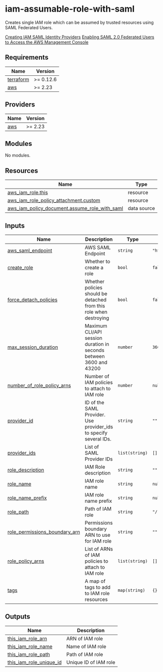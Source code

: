 # iam-assumable-role-with-saml

Creates single IAM role which can be assumed by trusted resources using SAML Federated Users.

[Creating IAM SAML Identity Providers](https://docs.aws.amazon.com/IAM/latest/UserGuide/id_roles_providers_create_saml.html) 
[Enabling SAML 2.0 Federated Users to Access the AWS Management Console](https://docs.aws.amazon.com/IAM/latest/UserGuide/id_roles_providers_enable-console-saml.html) 

<!-- BEGINNING OF PRE-COMMIT-TERRAFORM DOCS HOOK -->
## Requirements

| Name | Version |
|------|---------|
| <a name="requirement_terraform"></a> [terraform](#requirement\_terraform) | >= 0.12.6 |
| <a name="requirement_aws"></a> [aws](#requirement\_aws) | >= 2.23 |

## Providers

| Name | Version |
|------|---------|
| <a name="provider_aws"></a> [aws](#provider\_aws) | >= 2.23 |

## Modules

No modules.

## Resources

| Name | Type |
|------|------|
| [aws_iam_role.this](https://registry.terraform.io/providers/hashicorp/aws/latest/docs/resources/iam_role) | resource |
| [aws_iam_role_policy_attachment.custom](https://registry.terraform.io/providers/hashicorp/aws/latest/docs/resources/iam_role_policy_attachment) | resource |
| [aws_iam_policy_document.assume_role_with_saml](https://registry.terraform.io/providers/hashicorp/aws/latest/docs/data-sources/iam_policy_document) | data source |

## Inputs

| Name | Description | Type | Default | Required |
|------|-------------|------|---------|:--------:|
| <a name="input_aws_saml_endpoint"></a> [aws\_saml\_endpoint](#input\_aws\_saml\_endpoint) | AWS SAML Endpoint | `string` | `"https://signin.aws.amazon.com/saml"` | no |
| <a name="input_create_role"></a> [create\_role](#input\_create\_role) | Whether to create a role | `bool` | `false` | no |
| <a name="input_force_detach_policies"></a> [force\_detach\_policies](#input\_force\_detach\_policies) | Whether policies should be detached from this role when destroying | `bool` | `false` | no |
| <a name="input_max_session_duration"></a> [max\_session\_duration](#input\_max\_session\_duration) | Maximum CLI/API session duration in seconds between 3600 and 43200 | `number` | `3600` | no |
| <a name="input_number_of_role_policy_arns"></a> [number\_of\_role\_policy\_arns](#input\_number\_of\_role\_policy\_arns) | Number of IAM policies to attach to IAM role | `number` | `null` | no |
| <a name="input_provider_id"></a> [provider\_id](#input\_provider\_id) | ID of the SAML Provider. Use provider\_ids to specify several IDs. | `string` | `""` | no |
| <a name="input_provider_ids"></a> [provider\_ids](#input\_provider\_ids) | List of SAML Provider IDs | `list(string)` | `[]` | no |
| <a name="input_role_description"></a> [role\_description](#input\_role\_description) | IAM Role description | `string` | `""` | no |
| <a name="input_role_name"></a> [role\_name](#input\_role\_name) | IAM role name | `string` | `null` | no |
| <a name="input_role_name_prefix"></a> [role\_name\_prefix](#input\_role\_name\_prefix) | IAM role name prefix | `string` | `null` | no |
| <a name="input_role_path"></a> [role\_path](#input\_role\_path) | Path of IAM role | `string` | `"/"` | no |
| <a name="input_role_permissions_boundary_arn"></a> [role\_permissions\_boundary\_arn](#input\_role\_permissions\_boundary\_arn) | Permissions boundary ARN to use for IAM role | `string` | `""` | no |
| <a name="input_role_policy_arns"></a> [role\_policy\_arns](#input\_role\_policy\_arns) | List of ARNs of IAM policies to attach to IAM role | `list(string)` | `[]` | no |
| <a name="input_tags"></a> [tags](#input\_tags) | A map of tags to add to IAM role resources | `map(string)` | `{}` | no |

## Outputs

| Name | Description |
|------|-------------|
| <a name="output_this_iam_role_arn"></a> [this\_iam\_role\_arn](#output\_this\_iam\_role\_arn) | ARN of IAM role |
| <a name="output_this_iam_role_name"></a> [this\_iam\_role\_name](#output\_this\_iam\_role\_name) | Name of IAM role |
| <a name="output_this_iam_role_path"></a> [this\_iam\_role\_path](#output\_this\_iam\_role\_path) | Path of IAM role |
| <a name="output_this_iam_role_unique_id"></a> [this\_iam\_role\_unique\_id](#output\_this\_iam\_role\_unique\_id) | Unique ID of IAM role |
<!-- END OF PRE-COMMIT-TERRAFORM DOCS HOOK -->
